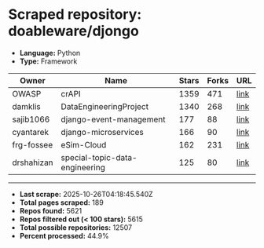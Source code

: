 # Scraped repository: doableware/djongo
* **Language:** Python
* **Type:** Framework

| Owner | Name | Stars | Forks | URL |
|---|---|---|---|---|
| OWASP | crAPI | 1359 | 471 | [link](https://github.com/OWASP/crAPI) |
| damklis | DataEngineeringProject | 1340 | 268 | [link](https://github.com/damklis/DataEngineeringProject) |
| sajib1066 | django-event-management | 177 | 88 | [link](https://github.com/sajib1066/django-event-management) |
| cyantarek | django-microservices | 166 | 90 | [link](https://github.com/cyantarek/django-microservices) |
| frg-fossee | eSim-Cloud | 162 | 231 | [link](https://github.com/frg-fossee/eSim-Cloud) |
| drshahizan | special-topic-data-engineering | 125 | 80 | [link](https://github.com/drshahizan/special-topic-data-engineering) |

---
* **Last scrape:** 2025-10-26T04:18:45.540Z
* **Total pages scraped:** 189
* **Repos found:** 5621
* **Repos filtered out (< 100 stars):** 5615
* **Total possible repositories:** 12507
* **Percent processed:** 44.9%
